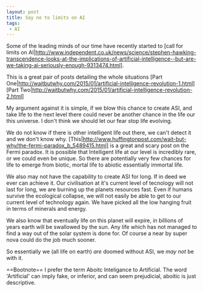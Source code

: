 ```yaml
---
layout: post
title: Say no to limits on AI
tags:
 - AI
---
```

Some of the leading minds of our time have recently started to [call for limits on AI|http://www.independent.co.uk/news/science/stephen-hawking-transcendence-looks-at-the-implications-of-artificial-intelligence--but-are-we-taking-ai-seriously-enough-9313474.html]. 

This is a great pair of posts detailing the whole situations [Part One|http://waitbutwhy.com/2015/01/artificial-intelligence-revolution-1.html] [Part Two|http://waitbutwhy.com/2015/01/artificial-intelligence-revolution-2.html]

My argument against it is simple, if we blow this chance to create ASI, and take life to the next level there could never be another chance in the life our this universe. I don't think we should let our fear stop life evolving.

We do not know if there is other intelligent life out there, we can't detect it and we don't know why. [This|http://www.huffingtonpost.com/wait-but-why/the-fermi-paradox_b_5489415.html] is a great and scary post on the Fermi paradox. It is possible that Intelligent life at our level is incredibly rare, or we could even be unique. So there are potentially very few chances for life to emerge from biotic, mortal life to abiotic essentially immortal life.

We also may not have the capability to create ASI for long. If in deed we ever can achieve it. Our civilisation at it's current level of tecnology will not last for long, we are burning up the planets resources fast. Even if humans survive the ecological collapse, we will not easily be able to get to our current level of technology again. We have picked all the low hanging fruit in terms of minerals and energy.

We also know that eventually life on this planet will expire, in billions of years earth will be swallowed by the sun. Any life which has not managed to find a way out of the solar system is done for. Of course a near by super nova could do the job much sooner.

So essentially we (all life on earth) *are* doomed without ASI, we *may not* be with it.

==Bootnote==
I prefer the term Aboitc Inteligance to Artificial. The word 'Artificial' can imply fake, or inferior, and can seem prejudicial, aboitic is just descriptive. 

